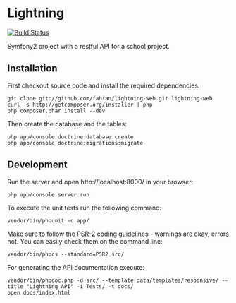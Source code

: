 # Lightning

[![Build Status](https://secure.travis-ci.org/fabian/lightning-web.png?branch=master)](http://travis-ci.org/fabian/lightning-web)

Symfony2 project with a restful API for a school project.

## Installation

First checkout source code and install the required dependencies:

```
git clone git://github.com/fabian/lightning-web.git lightning-web
curl -s http://getcomposer.org/installer | php
php composer.phar install --dev
```

Then create the database and the tables:

```
php app/console doctrine:database:create
php app/console doctrine:migrations:migrate
```

## Development

Run the server and open http://localhost:8000/ in your browser:

```
php app/console server:run
```

To execute the unit tests run the following command:

```
vendor/bin/phpunit -c app/
```

Make sure to follow the [PSR-2 coding guidelines](https://github.com/php-fig/fig-standards/blob/master/accepted/PSR-2-coding-style-guide.md) - warnings are okay, errors not. You can easily check them on the command line:

```
vendor/bin/phpcs --standard=PSR2 src/
```

For generating the API documentation execute:

```
vendor/bin/phpdoc.php -d src/ --template data/templates/responsive/ --title "Lightning API" -i Tests/ -t docs/
open docs/index.html
```
